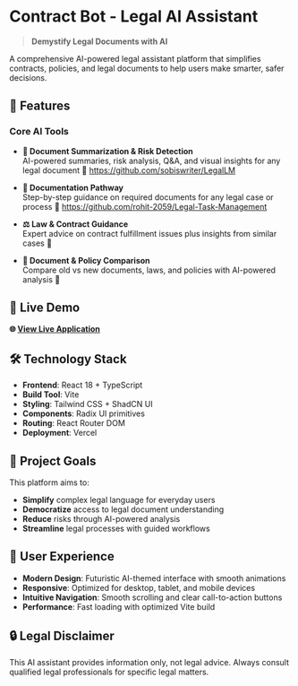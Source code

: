 # Contract Bot - Legal AI Assistant

> **Demystify Legal Documents with AI**

A comprehensive AI-powered legal assistant platform that simplifies contracts, policies, and legal documents to help users make smarter, safer decisions.

## 🌟 Features

### Core AI Tools

- **📄 Document Summarization & Risk Detection**  
  AI-powered summaries, risk analysis, Q&A, and visual insights for any legal document
  🔗 https://github.com/sobiswriter/LegalLM

- **📁 Documentation Pathway**  
  Step-by-step guidance on required documents for any legal case or process
  🔗 https://github.com/rohit-2059/Legal-Task-Management

- **⚖️ Law & Contract Guidance**  
  Expert advice on contract fulfillment issues plus insights from similar cases
  🔗

- **🔄 Document & Policy Comparison**  
  Compare old vs new documents, laws, and policies with AI-powered analysis
  🔗

## 🚀 Live Demo

**🌐 [View Live Application](https://genai-bfpskv3js-rohit-khandelwals-projects-5ac36efe.vercel.app)**

## 🛠️ Technology Stack

- **Frontend**: React 18 + TypeScript
- **Build Tool**: Vite
- **Styling**: Tailwind CSS + ShadCN UI
- **Components**: Radix UI primitives
- **Routing**: React Router DOM
- **Deployment**: Vercel

## 🎯 Project Goals

This platform aims to:
- **Simplify** complex legal language for everyday users
- **Democratize** access to legal document understanding
- **Reduce** risks through AI-powered analysis
- **Streamline** legal processes with guided workflows

## 📱 User Experience

- **Modern Design**: Futuristic AI-themed interface with smooth animations
- **Responsive**: Optimized for desktop, tablet, and mobile devices  
- **Intuitive Navigation**: Smooth scrolling and clear call-to-action buttons
- **Performance**: Fast loading with optimized Vite build

## 🔒 Legal Disclaimer

This AI assistant provides information only, not legal advice. Always consult qualified legal professionals for specific legal matters.
